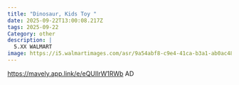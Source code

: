 ```yaml
---
title: "Dinosaur, Kids Toy "
date: 2025-09-22T13:00:08.217Z
tags: 2025-09-22
Category: other
description: |
  5.XX WALMART
image: https://i5.walmartimages.com/asr/9a54abf8-c9e4-41ca-b3a1-ab0ac4894503.30b198e83869d7d6507d872ffa5bd26b.jpeg?odnHeight=2000&odnWidth=2000&odnBg=FFFFFF
---
```

https://mavely.app.link/e/eQUIlrW1RWb AD